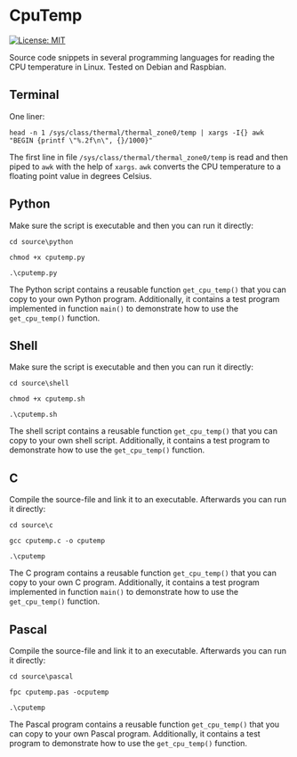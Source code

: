 # CpuTemp
[![License: MIT](https://img.shields.io/badge/License-MIT-yellow.svg)](https://opensource.org/licenses/MIT)  

Source code snippets in several programming languages for reading the CPU temperature in Linux. Tested on Debian and Raspbian.

## Terminal

One liner:

`head -n 1 /sys/class/thermal/thermal_zone0/temp | xargs -I{} awk "BEGIN {printf \"%.2f\n\", {}/1000}"`

The first line in file `/sys/class/thermal/thermal_zone0/temp` is read and then piped to `awk` with the help of `xargs`. `awk` converts the CPU temperature to a floating point value in degrees Celsius.

## Python

Make sure the script is executable and then you can run it directly:

`cd source\python`

`chmod +x cputemp.py`

`.\cputemp.py`

The Python script contains a reusable function `get_cpu_temp()` that you can copy to your own Python program. Additionally, it contains a  test program implemented in function `main()` to demonstrate how to use the `get_cpu_temp()` function.

## Shell

Make sure the script is executable and then you can run it directly:

`cd source\shell`

`chmod +x cputemp.sh`

`.\cputemp.sh`

The shell script contains a reusable function `get_cpu_temp()` that you can copy to your own shell script. Additionally, it contains a  test program to demonstrate how to use the `get_cpu_temp()` function.

## C

Compile the source-file and link it to an executable. Afterwards you can run it directly:

`cd source\c`

`gcc cputemp.c -o cputemp`

`.\cputemp`

The C program contains a reusable function `get_cpu_temp()` that you can copy to your own C program. Additionally, it contains a  test program implemented in function `main()` to demonstrate how to use the `get_cpu_temp()` function.

## Pascal

Compile the source-file and link it to an executable. Afterwards you can run it directly:

`cd source\pascal`

`fpc cputemp.pas -ocputemp`

`.\cputemp`

The Pascal program contains a reusable function `get_cpu_temp()` that you can copy to your own Pascal program. Additionally, it contains a  test program to demonstrate how to use the `get_cpu_temp()` function.

